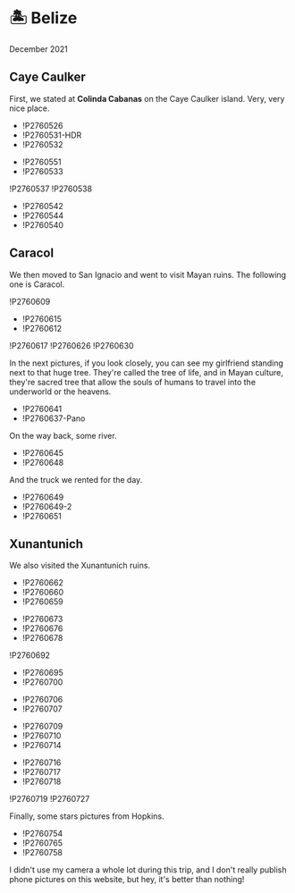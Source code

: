 # 🏝 Belize
December 2021

## Caye Caulker

First, we stated at **Colinda Cabanas** on the Caye Caulker island.
Very, very nice place.

<div class="slide">

* !P2760526
* !P2760531-HDR
* !P2760532

</div>

<div class="slide inline">

* !P2760551
* !P2760533

</div>

!P2760537
!P2760538

<div class="slide inline-top">

* !P2760542
* !P2760544
* !P2760540

</div>

## Caracol

We then moved to San Ignacio and went to visit Mayan ruins. The
following one is Caracol.

!P2760609

<div class="slide inline">

* !P2760615
* !P2760612

</div>

!P2760617
!P2760626
!P2760630

In the next pictures, if you look closely, you can see my girlfriend
standing next to that huge tree. They're called the tree of life,
and in Mayan culture, they're sacred tree that allow the souls of humans
to travel into the underworld or the heavens.

<div class="slide">

* !P2760641
* !P2760637-Pano

</div>

On the way back, some river.

<div class="slide">

* !P2760645
* !P2760648

</div>

And the truck we rented for the day.

<div class="slide">

* !P2760649
* !P2760649-2
* !P2760651

</div>

## Xunantunich

We also visited the Xunantunich ruins.

<div class="slide">

* !P2760662
* !P2760660
* !P2760659

</div>

<div class="slide inline">

* !P2760673
* !P2760676
* !P2760678

</div>

!P2760692

<div class="slide inline">

* !P2760695
* !P2760700

</div>

<div class="slide inline">

* !P2760706
* !P2760707

</div>

<div class="slide inline">

* !P2760709
* !P2760710
* !P2760714

</div>

<div class="slide inline">

* !P2760716
* !P2760717
* !P2760718

</div>

!P2760719
!P2760727

Finally, some stars pictures from Hopkins.

<div class="slide">

* !P2760754
* !P2760765
* !P2760758

</div>

I didn't use my camera a whole lot during this trip, and I don't really
publish phone pictures on this website, but hey, it's better than
nothing!
